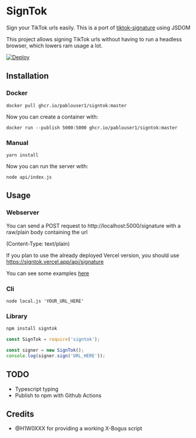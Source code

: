 # SignTok
Sign your TikTok urls easily.
This is a port of [tiktok-signature](https://github.com/carcabot/tiktok-signature) using JSDOM

This project allows signing TikTok urls without having to run a headless browser, which lowers ram usage a lot.

[![Deploy](https://www.herokucdn.com/deploy/button.svg)](https://www.heroku.com/deploy/?template=https://github.com/pablouser1/SignTok)
## Installation
### Docker
```
docker pull ghcr.io/pablouser1/signtok:master
```

Now you can create a container with:
```
docker run --publish 5000:5000 ghcr.io/pablouser1/signtok:master
```
### Manual
```
yarn install
```

Now you can run the server with:
```
node api/index.js
```
## Usage
### Webserver
You can send a POST request to http://localhost:5000/signature with a raw/plain body containing the url

(Content-Type: text/plain)

If you plan to use the already deployed Vercel version, you should use https://signtok.vercel.app/api/signature

You can see some examples [here](https://github.com/pablouser1/SignTok/blob/master/examples)

### Cli
```
node local.js 'YOUR_URL_HERE'
```

### Library
```bash
npm install signtok
```

```javascript
const SignTok = require('signtok');

const signer = new SignTok();
console.log(signer.sign('URL_HERE'));
```

## TODO
* Typescript typing
* Publish to npm with Github Actions

## Credits
* @H1W0XXX for providing a working X-Bogus script
